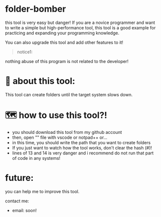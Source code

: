 # folder-bomber

this tool is very easy but danger! If you are a novice programmer and want to write a simple but high-performance tool, this tool is a good example for practicing and expanding your programming knowledge.

You can also upgrade this tool and add other features to it!

> notice1:

nothing abuse of this program is not related to the developer!

# :wrench: about this tool:

This tool can create folders until the target system slows down.

# :world_map: how to use this tool?!

- you should download this tool from my github account
- then, open "" file with vscode or notpad++ or...
- in this time, you should write the path that you want to create folders
- If you just want to watch how the tool works, don't clear the hash (#)!
- lines of 13 and 14 is very danger and i recommend do not run that part of code in any systems!

# future:

you can help me to improve this tool.

contact me:

- email: soon!
